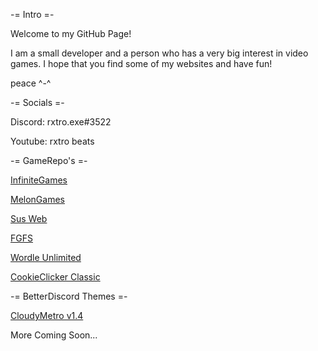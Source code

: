 -= Intro =-

Welcome to my GitHub Page!

I am a small developer and a person who has a very big interest in video games.
I hope that you find some of my websites and have fun!

peace ^-^

-= Socials =-

Discord: rxtro.exe#3522

Youtube: rxtro beats

-= GameRepo's =-

[InfiniteGames](rxtro1.github.io/InfiniteGames/instructions.md)

[MelonGames](rxtro1.github.io/MelonEngine/games.html)

[Sus Web](rxtro1.github.io/SusWeb/susweb.html)

[FGFS](rxtro1.github.io/fgfs/games.html)

[Wordle Unlimited](https://rxtro1.github.io/wordleunlimited/)

[CookieClicker Classic](https://rxtro1.github.io/cookieclicker/classic/)

-= BetterDiscord Themes =-

[CloudyMetro v1.4](https://drive.google.com/uc?export=download&id=1-Iyl05Te94ashuJlaD0MgzgDpVfPjGPg)

More Coming Soon...
